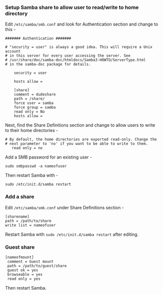 ### Setup Samba share to allow user to read/write to home directory

Edit `/etc/samba/smb.conf` and look for Authentication section and
change to this -

    ####### Authentication #######
    
    # "security = user" is always a good idea. This will require a Unix account
    # in this server for every user accessing the server. See
    # /usr/share/doc/samba-doc/htmldocs/Samba3-HOWTO/ServerType.html
    # in the samba-doc package for details.
    
        security = user
    
        hosts allow =
    
        [share]
        comment = dudeshare
        path = /share/
        force user = samba
        force group = samba
        read only = No
        hosts allow =

Next, find the Share Definitions section and change to allow users to
write to their home directories - 

    # By default, the home directories are exported read-only. Change the
    # next parameter to 'no' if you want to be able to write to them.
       read only = no

Add a SMB password for an existing user -

`sudo smbpasswd -a nameofuser`

Then restart Samba with -

`sudo /etc/init.d/samba restart`

### Add a share

Edit `/etc/samba/smb.conf` under Share Definitions section -

    [sharename]
    path = /path/to/share
    write list = nameofuser

Restart Samba with `sudo /etc/init.d/samba restart` after editing.

### Guest share

    [nameofmount]
     comment = Guest mount
     path = /path/to/guest/share
     guest ok = yes
     browseable = yes
     read only = yes

Then restart Samba.

